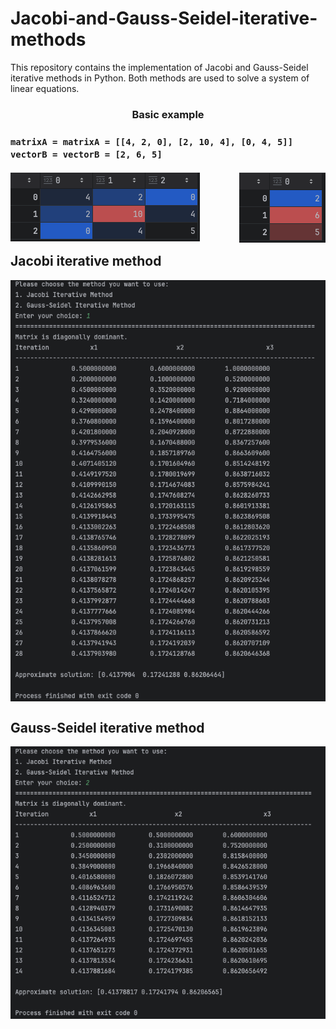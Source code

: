 # Jacobi-and-Gauss-Seidel-iterative-methods

This repository contains the implementation of Jacobi and Gauss-Seidel iterative methods in Python. Both methods are used to solve a system of linear equations.<br />
<h3 align="center">Basic example<h3>
<code>matrixA = matrixA = [[4, 2, 0], [2, 10, 4], [0, 4, 5]]</code><br />
<code>vectorB = vectorB = [2, 6, 5]</code><br />
<br />
<img align="left" alt="IMAGE" src="Photos/Matrix example.png"/>
<img align="right" alt="IMAGE" src="Photos/Vector example.png"/>
<br />
<br />
<br />
<br />
<br />
<h2 align="left"> Jacobi iterative method </h2>
<img align="middle" alt="IMAGE" src="Photos/Jacobi example.png"/>
<h2 align="left"> Gauss-Seidel iterative method </h2>
<img align="middle" alt="IMAGE" src="Photos/Gauss-Seidel example.png"/>

